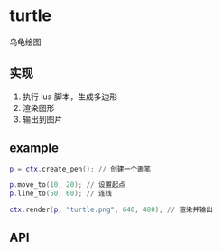 # turtle

乌龟绘图

## 实现

1. 执行 lua 脚本，生成多边形
2. 渲染图形
3. 输出到图片

## example

```lua
p = ctx.create_pen(); // 创建一个画笔

p.move_to(10, 20); // 设置起点
p.line_to(50, 60); // 连线

ctx.render(p, "turtle.png", 640, 480); // 渲染并输出
```

## API
